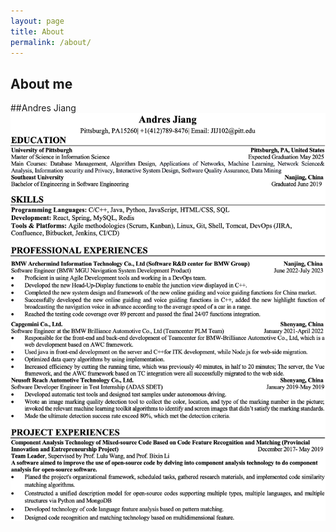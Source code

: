 ```yaml
---
layout: page
title: About
permalink: /about/
---
```


## About me

##Andres Jiang
![Alt text](image-5.png)

